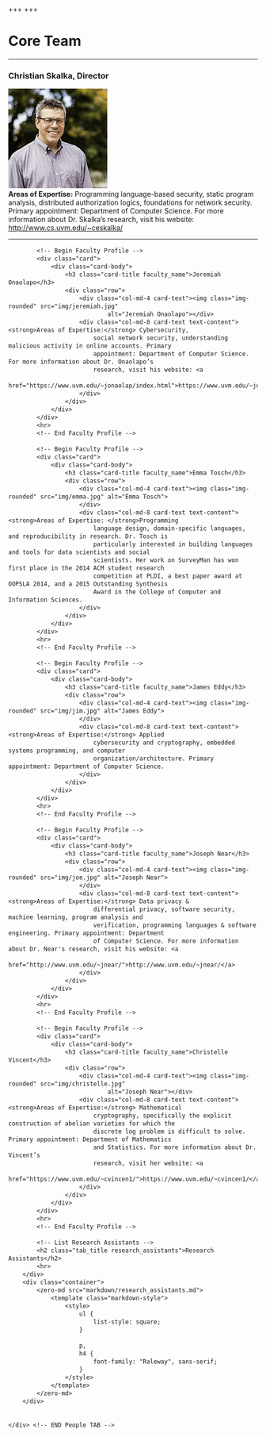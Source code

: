 +++
+++
    <!-- START People TAB -->
    <div class="tab-pane fade" id="nav-people" role="tabpanel" aria-labelledby="nav-profile-tab">
        <div class="container">
            <h1 class="tab_title">Core Team</h1>
            <hr>
            <!-- Begin Faculty Profile -->
            <div class="card">
                <div class="card-body">
                    <h3 class="card-title faculty_name">Christian Skalka, Director</h3>
                    <div class="row">
                        <div class="col-md-4 card-text"><img class="img-rounded" src="img/chris.jpg" alt="Chris Skalka">
                        </div>
                        <div class="col-md-8 card-text text-content"><strong>Areas of Expertise:</strong>
                            Programming language-based security, static program analysis, distributed authorization
                            logics, foundations for network security. Primary appointment: Department of Computer
                            Science. For more information about Dr. Skalka’s research, visit his website: <a
                                href="http://www.cs.uvm.edu/~ceskalka/">http://www.cs.uvm.edu/~ceskalka/</a>
                        </div>
                    </div>
                </div>
            </div>
            <hr>
            <!-- End Faculty Profile -->

            <!-- Begin Faculty Profile -->
            <div class="card">
                <div class="card-body">
                    <h3 class="card-title faculty_name">Jeremiah Onaolapo</h3>
                    <div class="row">
                        <div class="col-md-4 card-text"><img class="img-rounded" src="img/jeremiah.jpg"
                                alt="Jeremiah Onaolapo"></div>
                        <div class="col-md-8 card-text text-content"><strong>Areas of Expertise:</strong> Cybersecurity,
                            social network security, understanding malicious activity in online accounts. Primary
                            appointment: Department of Computer Science. For more information about Dr. Onaolapo’s
                            research, visit his website: <a
                                href="https://www.uvm.edu/~jonaolap/index.html">https://www.uvm.edu/~jonaolap/</a>
                        </div>
                    </div>
                </div>
            </div>
            <hr>
            <!-- End Faculty Profile -->

            <!-- Begin Faculty Profile -->
            <div class="card">
                <div class="card-body">
                    <h3 class="card-title faculty_name">Emma Tosch</h3>
                    <div class="row">
                        <div class="col-md-4 card-text"><img class="img-rounded" src="img/emma.jpg" alt="Emma Tosch">
                        </div>
                        <div class="col-md-8 card-text text-content"><strong>Areas of Expertise: </strong>Programming
                            language design, domain-specific languages, and reproducibility in research. Dr. Tosch is
                            particularly interested in building languages and tools for data scientists and social
                            scientists. Her work on SurveyMan has won first place in the 2014 ACM student research
                            competition at PLDI, a best paper award at OOPSLA 2014, and a 2015 Outstanding Synthesis
                            Award in the College of Computer and Information Sciences.
                        </div>
                    </div>
                </div>
            </div>
            <hr>
            <!-- End Faculty Profile -->

            <!-- Begin Faculty Profile -->
            <div class="card">
                <div class="card-body">
                    <h3 class="card-title faculty_name">James Eddy</h3>
                    <div class="row">
                        <div class="col-md-4 card-text"><img class="img-rounded" src="img/jim.jpg" alt="James Eddy">
                        </div>
                        <div class="col-md-8 card-text text-content"><strong>Areas of Expertise:</strong> Applied
                            cybersecurity and cryptography, embedded systems programming, and computer
                            organization/architecture. Primary appointment: Department of Computer Science.
                        </div>
                    </div>
                </div>
            </div>
            <hr>
            <!-- End Faculty Profile -->

            <!-- Begin Faculty Profile -->
            <div class="card">
                <div class="card-body">
                    <h3 class="card-title faculty_name">Joseph Near</h3>
                    <div class="row">
                        <div class="col-md-4 card-text"><img class="img-rounded" src="img/joe.jpg" alt="Joseph Near">
                        </div>
                        <div class="col-md-8 card-text text-content"><strong>Areas of Expertise:</strong> Data privacy &
                            differential privacy, software security, machine learning, program analysis and
                            verification, programming languages & software engineering. Primary appointment: Department
                            of Computer Science. For more information about Dr. Near's research, visit his website: <a
                                href="http://www.uvm.edu/~jnear/">http://www.uvm.edu/~jnear/</a>
                        </div>
                    </div>
                </div>
            </div>
            <hr>
            <!-- End Faculty Profile -->

            <!-- Begin Faculty Profile -->
            <div class="card">
                <div class="card-body">
                    <h3 class="card-title faculty_name">Christelle Vincent</h3>
                    <div class="row">
                        <div class="col-md-4 card-text"><img class="img-rounded" src="img/christelle.jpg"
                                alt="Joseph Near"></div>
                        <div class="col-md-8 card-text text-content"><strong>Areas of Expertise:</strong> Mathematical
                            cryptography, specifically the explicit construction of abelian varieties for which the
                            discrete log problem is difficult to solve. Primary appointment: Department of Mathematics
                            and Statistics. For more information about Dr. Vincent’s
                            research, visit her website: <a
                                href="https://www.uvm.edu/~cvincen1/">https://www.uvm.edu/~cvincen1/</a>
                        </div>
                    </div>
                </div>
            </div>
            <hr>
            <!-- End Faculty Profile -->

            <!-- List Research Assistants -->
            <h2 class="tab_title research_assistants">Research Assistants</h2>
            <hr>
        </div>
        <div class="container">
            <zero-md src="markdown/research_assistants.md">
                <template class="markdown-style">
                    <style>
                        ul {
                            list-style: square;
                        }

                        p,
                        h4 {
                            font-family: "Raleway", sans-serif;
                        }
                    </style>
                </template>
            </zero-md>
        </div>


    </div> <!-- END People TAB -->
